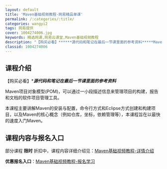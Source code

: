 ```yaml
---
layout: default
title: 'Maven基础视频教程-网易精品单课'
permalink: /:categories/:title/
categories: wangyi2
tags: 网易提供
cover: 1004274006.jpg
keywords: 精选网课,网易云课堂,Maven基础视频教程
description: "【购买必看】******源代码和笔记在最后一节课里面的参考资料*****Maven项目对象模型(POM)，可以通过一小段描述信息来管理项目的构建，报告和文档的软件项目管理工具。本课程主要讲解"
classid: 1004274006
---
```


## 课程介绍

【购买必看】******源代码和笔记在最后一节课里面的参考资料*****

Maven项目对象模型(POM)，可以通过一小段描述信息来管理项目的构建，报告和文档的软件项目管理工具。

本课程主要讲解Maven的安装与配置，命令行方式和Eclipse方式创建和构建项目，以及Maven的核心概念（例如仓库，坐标，依赖管理等），本课程旨在以最快的速度入门Maven。

## 课程内容与报名入口

部分课程 **限时** 折扣中，课程内容详细介绍见：[Maven基础视频教程-详情介绍](https://study.163.com/course/introduction/1004274006.htm?share=1&shareId=1025206652&utm_campaign=share&utm_medium=iphoneShare&utm_source=&utm_u=1025206652)

**优惠报名入口**：[Maven基础视频教程-报名学习](https://study.163.com/course/introduction/1004274006.htm?share=1&shareId=1025206652&utm_campaign=share&utm_medium=iphoneShare&utm_source=&utm_u=1025206652)

